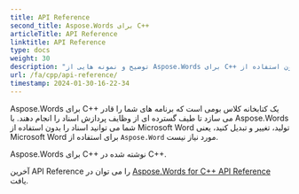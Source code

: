 ```yaml
---
title: API Reference
second_title: Aspose.Words برای C++
articleTitle: API Reference
linktitle: API Reference
type: docs
weight: 30
description: "توضیح و نمونه هایی از Aspose.Words برای C++ کلاس ها و روش های تولید، تبدیل، تغییر، ارائه و چاپ اسناد بدون استفاده از Microsoft Word."
url: /fa/cpp/api-reference/
timestamp: 2024-01-30-16-22-34
---
```


Aspose.Words برای C++ یک کتابخانه کلاس بومی است که برنامه های شما را قادر می سازد تا طیف گسترده ای از وظایف پردازش اسناد را انجام دهند. با Aspose.Words شما می توانید اسناد را بدون استفاده از Microsoft Word تولید، تغییر و تبدیل کنید، یعنی Microsoft Word برای استفاده از `Aspose.Word` مورد نیاز نیست.

Aspose.Words برای C++ نوشته شده در C++.

آخرین API Reference را می توان در [Aspose.Words for C++ API Reference](https://reference.aspose.com/words/cpp/) یافت.

